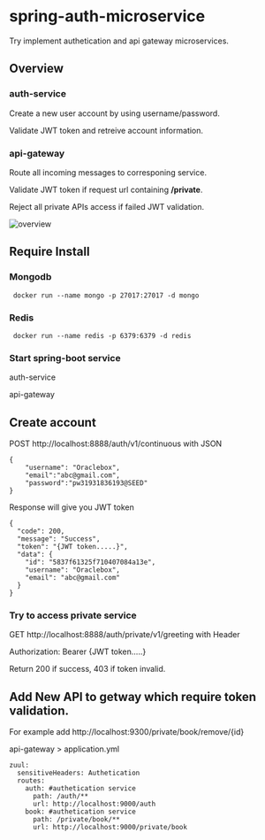 # spring-auth-microservice
Try implement authetication and api gateway microservices.

## Overview
### auth-service
Create a new user account by using username/password.

Validate JWT token and retreive account information.

### api-gateway
Route all incoming messages to corresponing service.

Validate JWT token if request url containing **/private**.

Reject all private APIs access if failed JWT validation. 

![overview](https://raw.githubusercontent.com/oraclebox/spring-auth-microservice/master/docs/overview.png)

## Require Install 
### Mongodb 
```
 docker run --name mongo -p 27017:27017 -d mongo
```
### Redis
```
 docker run --name redis -p 6379:6379 -d redis
```
### Start spring-boot service
auth-service

api-gateway

## Create account
POST http://localhost:8888/auth/v1/continuous with JSON
```
{
	"username": "Oraclebox",
	"email":"abc@gmail.com",
	"password":"pw31931836193@SEED"
}
```
Response will give you JWT token
```
{
  "code": 200,
  "message": "Success",
  "token": "{JWT token.....}",
  "data": {
    "id": "5837f61325f710407084a13e",
    "username": "Oraclebox",
    "email": "abc@gmail.com"
  }
}
```

### Try to access private service
GET http://localhost:8888/auth/private/v1/greeting with Header

Authorization: Bearer {JWT token.....}

Return 200 if success, 403 if token invalid.

## Add New API to getway which require token validation. 
For example add http://localhost:9300/private/book/remove/{id}

api-gateway > application.yml
```
zuul:
  sensitiveHeaders: Authetication
  routes:
    auth: #authetication service
      path: /auth/**
      url: http://localhost:9000/auth
    book: #authetication service
      path: /private/book/**
      url: http://localhost:9000/private/book      
```

